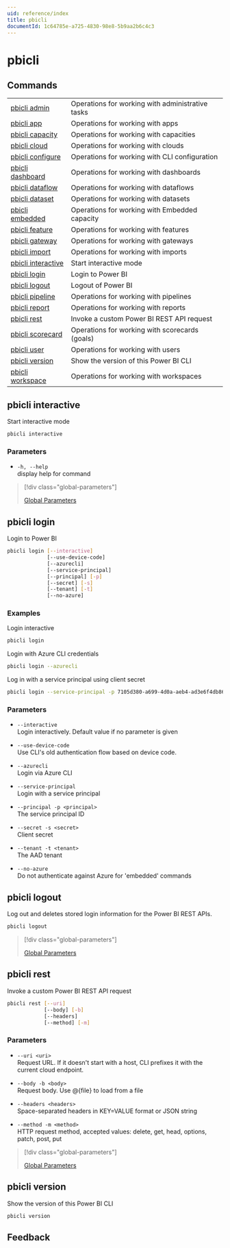 ```yaml
---
uid: reference/index
title: pbicli
documentId: 1c64785e-a725-4830-98e8-5b9aa2b6c4c3
---
```


# pbicli

## Commands

|                                              |                                                  |
| -------------------------------------------- | ------------------------------------------------ |
| [pbicli admin](xref:reference/admin)         | Operations for working with administrative tasks |
| [pbicli app](xref:reference/app)             | Operations for working with apps                 |
| [pbicli capacity](xref:reference/capacity)   | Operations for working with capacities           |
| [pbicli cloud](xref:reference/cloud)         | Operations for working with clouds               |
| [pbicli configure](xref:reference/configure) | Operations for working with CLI configuration    |
| [pbicli dashboard](xref:reference/dashboard) | Operations for working with dashboards           |
| [pbicli dataflow](xref:reference/dataflow)   | Operations for working with dataflows            |
| [pbicli dataset](xref:reference/dataset)     | Operations for working with datasets             |
| [pbicli embedded](xref:reference/embedded)   | Operations for working with Embedded capacity    |
| [pbicli feature](xref:reference/feature)     | Operations for working with features             |
| [pbicli gateway](xref:reference/gateway)     | Operations for working with gateways             |
| [pbicli import](xref:reference/import)       | Operations for working with imports              |
| [pbicli interactive](#pbicli-interactive)    | Start interactive mode                           |
| [pbicli login](#pbicli-login)                | Login to Power BI                                |
| [pbicli logout](#pbicli-logout)              | Logout of Power BI                               |
| [pbicli pipeline](xref:reference/pipeline)   | Operations for working with pipelines            |
| [pbicli report](xref:reference/report)       | Operations for working with reports              |
| [pbicli rest](#pbicli-rest)                  | Invoke a custom Power BI REST API request        |
| [pbicli scorecard](xref:reference/scorecard) | Operations for working with scorecards (goals)   |
| [pbicli user](xref:reference/user)           | Operations for working with users                |
| [pbicli version](#pbicli-version)            | Show the version of this Power BI CLI            |
| [pbicli workspace](xref:reference/workspace) | Operations for working with workspaces           |

## pbicli interactive

Start interactive mode

```bash
pbicli interactive
```

### Parameters

-   `-h, --help`<br/>display help for command

> [!div class="global-parameters"]
>
> [Global Parameters](xref:global)

## pbicli login

Login to Power BI

```bash
pbicli login [--interactive]
             [--use-device-code]
             [--azurecli]
             [--service-principal]
             [--principal] [-p]
             [--secret] [-s]
             [--tenant] [-t]
             [--no-azure]
```

### Examples

Login interactive

```bash
pbicli login
```

Login with Azure CLI credentials

```bash
pbicli login --azurecli
```

Log in with a service principal using client secret

```bash
pbicli login --service-principal -p 7105d380-a699-4d0a-aeb4-ad3e6f4db865 -s VerySecret -t contoso.onmicrosoft.com
```

### Parameters

-   `--interactive`<br/>Login interactively. Default value if no parameter is given

-   `--use-device-code`<br/>Use CLI's old authentication flow based on device code.

-   `--azurecli`<br/>Login via Azure CLI

-   `--service-principal`<br/>Login with a service principal

-   `--principal -p <principal>`<br/>The service principal ID

-   `--secret -s <secret>`<br/>Client secret

-   `--tenant -t <tenant>`<br/>The AAD tenant

-   `--no-azure`<br/>Do not authenticate against Azure for 'embedded' commands

## pbicli logout

Log out and deletes stored login information for the Power BI REST APIs.

```bash
pbicli logout
```

> [!div class="global-parameters"]
>
> [Global Parameters](xref:global)

## pbicli rest

Invoke a custom Power BI REST API request

```bash
pbicli rest [--uri]
            [--body] [-b]
            [--headers]
            [--method] [-m]
```

### Parameters

-   `--uri <uri>`<br/>Request URL. If it doesn't start with a host, CLI prefixes it with the current cloud endpoint.

-   `--body -b <body>`<br/>Request body. Use @{file} to load from a file

-   `--headers <headers>`<br/>Space-separated headers in KEY=VALUE format or JSON string

-   `--method -m <method>`<br/>HTTP request method, accepted values: delete, get, head, options, patch, post, put

> [!div class="global-parameters"]
>
> [Global Parameters](xref:global)

## pbicli version

Show the version of this Power BI CLI

```bash
pbicli version
```

## Feedback
